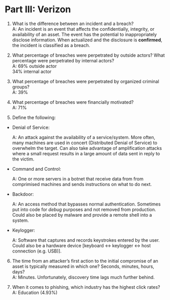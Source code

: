 # Part III: Verizon
1.	What is the difference between an incident and a breach?  
    A: An incident is an event that affects the confidentially, integrity, or availability of an asset. The event has the potential to inappropriately disclose information. When actualized and the disclosure is **confirmed**, the incident is classified as a breach.

2.	What percentage of breaches were perpetrated by outside actors? What percentage were perpetrated by internal actors?  
    A: 69% outside actor  
       34% internal actor

3.	What percentage of breaches were perpetrated by organized criminal groups?   
    A: 39%

4.	What percentage of breaches were financially motivated?  
    A: 71%


5.	Define the following: 

- Denial of Service:

    A: An attack against the availability of a service/system. More often, many machines are used in concert (Distributed Denial of Service) to overwhelm the target. Can also take advantage of amplification attacks where a small request results in a large amount of data sent in reply to the victim.  
    
- Command and Control: 

    A: One or more servers in a botnet that receive data from from comprimised machines and sends instructions on what to do next.
    
- Backdoor:

    A: An access method that bypasses normal authentication. Sometimes put into code for _debug_ purposes and not removed from production. Could also be placed by malware and provide a remote shell into a system.
    
- Keylogger:
 
    A: Software that captures and records keystrokes entered by the user. Could also be a hardware device [keyboard <-> keylogger <-> host connection (e.g. USB)].

6.	The time from an attacker’s first action to the initial compromise of an asset is typically measured in which one? Seconds, minutes, hours, days?  
    A: Minutes.  Unfortunately, discovery time lags much further behind.


7.	When it comes to phishing, which industry has the highest click rates?  
    A: Education (4.93%)
